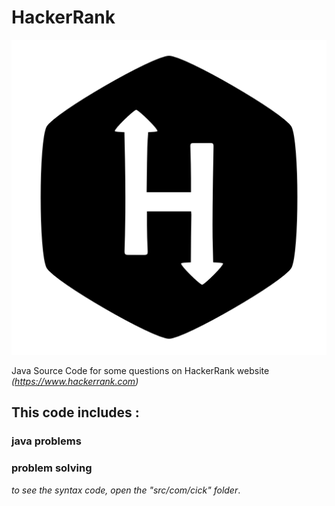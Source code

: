 # HackerRank
![Screenshot](https://github.com/fajri-rasid1st/HackerRank/blob/master/asset/160_Hackerrank_logo_logos-512.png)

Java Source Code for some questions on HackerRank website *(https://www.hackerrank.com)*
 
## This code includes :
### java problems
### problem solving
 
*to see the syntax code, open the "src/com/cick" folder*.
